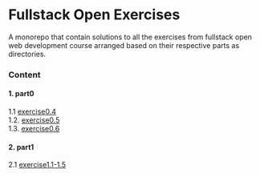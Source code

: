 # Fullstack Open Exercises
A monorepo that contain solutions to all the exercises from fullstack open web development course arranged based on their respective parts as directories.


### Content

#### 1. part0

1.1 [exercise0.4](exercises/part0/exercise0.4)<br>
1.2. [exercise0.5](exercises/part0/exercise0.5)<br>
1.3. [exercise0.6](exercises/part0/exercise0.6)<br>

#### 2. part1

2.1 [exercise1.1-1.5](exercises/part1/exercise1.1-1.5)<br>